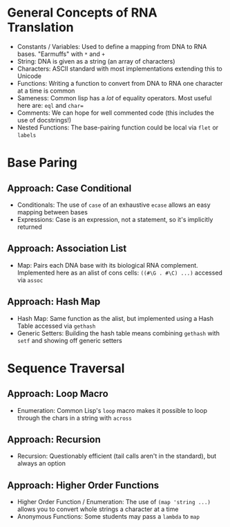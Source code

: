 # General Concepts of RNA Translation

- Constants / Variables: Used to define a mapping from DNA to RNA
  bases. "Earmuffs" with `*` and `+`
- String: DNA is given as a string (an array of characters)
- Characters: ASCII standard with most implementations extending this to Unicode
- Functions: Writing a function to convert from DNA to RNA one character at a
  time is common
- Sameness: Common lisp has a _lot_ of equality operators. Most useful here are:
  `eql` and `char=`
- Comments: We can hope for well commented code (this includes the use of
  docstrings!)
- Nested Functions: The base-pairing function could be local via `flet` or
  `labels`

# Base Paring

## Approach: Case Conditional

- Conditionals: The use of `case` of an exhaustive `ecase` allows an easy
  mapping between bases
- Expressions: Case is an expression, not a statement, so it's implicitly
  returned

## Approach: Association List

- Map: Pairs each DNA base with its biological RNA complement. Implemented here
  as an alist of cons cells: `((#\G . #\C) ...)` accessed via `assoc`

## Approach: Hash Map

- Hash Map: Same function as the alist, but implemented using a Hash Table
  accessed via `gethash`
- Generic Setters: Building the hash table means combining `gethash` with `setf`
  and showing off generic setters

# Sequence Traversal

## Approach: Loop Macro

- Enumeration: Common Lisp's `loop` macro makes it possible to loop through the
  chars in a string with `across`

## Approach: Recursion

- Recursion: Questionably efficient (tail calls aren't in the standard), but
  always an option

## Approach: Higher Order Functions

- Higher Order Function / Enumeration: The use of `(map 'string ...)` allows you
  to convert whole strings a character at a time
- Anonymous Functions: Some students may pass a `lambda` to `map`
